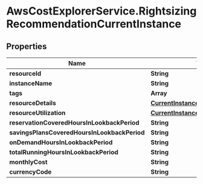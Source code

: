 # AwsCostExplorerService.RightsizingRecommendationCurrentInstance

## Properties

Name | Type | Description | Notes
------------ | ------------- | ------------- | -------------
**resourceId** | **String** |  | [optional] 
**instanceName** | **String** |  | [optional] 
**tags** | **Array** |  | [optional] 
**resourceDetails** | [**CurrentInstanceResourceDetails**](CurrentInstanceResourceDetails.md) |  | [optional] 
**resourceUtilization** | [**CurrentInstanceResourceUtilization**](CurrentInstanceResourceUtilization.md) |  | [optional] 
**reservationCoveredHoursInLookbackPeriod** | **String** |  | [optional] 
**savingsPlansCoveredHoursInLookbackPeriod** | **String** |  | [optional] 
**onDemandHoursInLookbackPeriod** | **String** |  | [optional] 
**totalRunningHoursInLookbackPeriod** | **String** |  | [optional] 
**monthlyCost** | **String** |  | [optional] 
**currencyCode** | **String** |  | [optional] 


